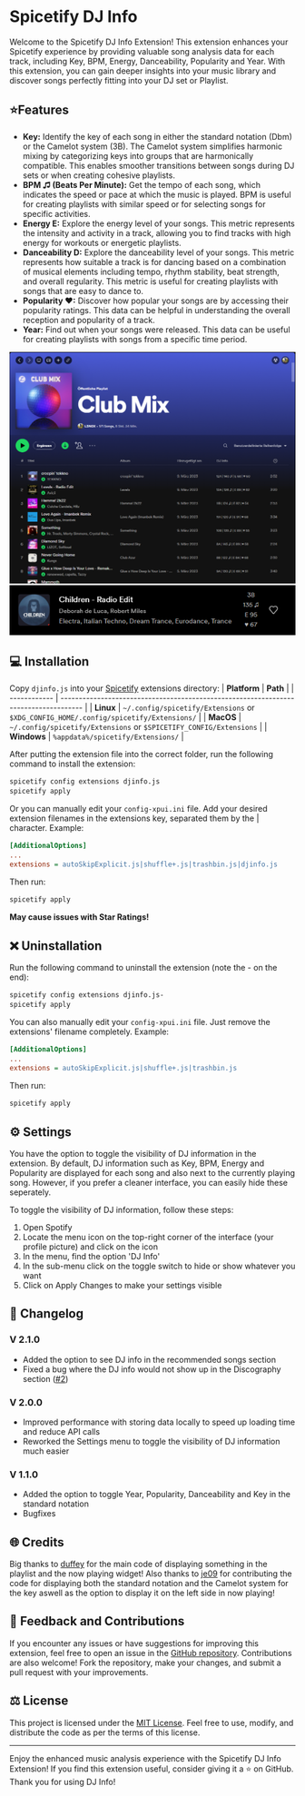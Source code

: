 # Spicetify DJ Info

Welcome to the Spicetify DJ Info Extension! This extension enhances your Spicetify experience by providing valuable song analysis data for each track, including Key, BPM, Energy, Danceability, Popularity and Year. With this extension, you can gain deeper insights into your music library and discover songs perfectly fitting into your DJ set or Playlist.

## ⭐Features

- **Key:** Identify the key of each song in either the standard notation (Dbm) or the Camelot system (3B). The Camelot system simplifies harmonic mixing by categorizing keys into groups that are harmonically compatible. This enables smoother transitions between songs during DJ sets or when creating cohesive playlists.
- **BPM ♫ (Beats Per Minute):** Get the tempo of each song, which indicates the speed or pace at which the music is played. BPM is useful for creating playlists with similar speed or for selecting songs for specific activities.
- **Energy E:** Explore the energy level of your songs. This metric represents the intensity and activity in a track, allowing you to find tracks with high energy for workouts or energetic playlists.
- **Danceability D:** Explore the danceability level of your songs. This metric represents how suitable a track is for dancing based on a combination of musical elements including tempo, rhythm stability, beat strength, and overall regularity. This metric is useful for creating playlists with songs that are easy to dance to.
- **Popularity ♥:** Discover how popular your songs are by accessing their popularity ratings. This data can be helpful in understanding the overall reception and popularity of a track.
- **Year:** Find out when your songs were released. This data can be useful for creating playlists with songs from a specific time period.

![Screenshot](img/playlist.png)
![Screenshot](img/now-playing.png)

## 💻 Installation

Copy `djinfo.js` into your [Spicetify](https://github.com/spicetify/spicetify-cli) extensions directory:
| **Platform** | **Path**                                                                             |
| ------------ | ------------------------------------------------------------------------------------ |
| **Linux**    | `~/.config/spicetify/Extensions` or `$XDG_CONFIG_HOME/.config/spicetify/Extensions/` |
| **MacOS**    | `~/.config/spicetify/Extensions` or `$SPICETIFY_CONFIG/Extensions`                   |
| **Windows**  | `%appdata%/spicetify/Extensions/`                                                    |

After putting the extension file into the correct folder, run the following command to install the extension:

```bash
spicetify config extensions djinfo.js
spicetify apply
```

Or you can manually edit your `config-xpui.ini` file. Add your desired extension filenames in the extensions key, separated them by the | character.
Example:

```ini
[AdditionalOptions]
...
extensions = autoSkipExplicit.js|shuffle+.js|trashbin.js|djinfo.js
```

Then run:

```bash
spicetify apply
```

**May cause issues with Star Ratings!**

## ❌ Uninstallation

Run the following command to uninstall the extension (note the - on the end):

```bash
spicetify config extensions djinfo.js-
spicetify apply
```

You can also manually edit your `config-xpui.ini` file. Just remove the extensions' filename completely.
Example:

```ini
[AdditionalOptions]
...
extensions = autoSkipExplicit.js|shuffle+.js|trashbin.js
```

Then run:

```bash
spicetify apply
```

## ⚙️ Settings

You have the option to toggle the visibility of DJ information in the extension. By default, DJ information such as Key, BPM, Energy and Popularity are displayed for each song and also next to the currently playing song. However, if you prefer a cleaner interface, you can easily hide these seperately.

To toggle the visibility of DJ information, follow these steps:

1. Open Spotify
2. Locate the menu icon on the top-right corner of the interface (your profile picture) and click on the icon
3. In the menu, find the option 'DJ Info'
4. In the sub-menu click on the toggle switch to hide or show whatever you want
5. Click on Apply Changes to make your settings visible

## 📜 Changelog

### V 2.1.0

- Added the option to see DJ info in the recommended songs section
- Fixed a bug where the DJ info would not show up in the Discography section ([#2](https://github.com/L3-N0X/spicetify-dj-info/issues/2))

### V 2.0.0

- Improved performance with storing data locally to speed up loading time and reduce API calls
- Reworked the Settings menu to toggle the visibility of DJ information much easier

### V 1.1.0

- Added the option to toggle Year, Popularity, Danceability and Key in the standard notation
- Bugfixes

## 🌐 Credits

Big thanks to [duffey](https://github.com/Tetrax-10) for the main code of displaying something in the playlist and the now playing widget!
Also thanks to [je09](https://github.com/je09) for contributing the code for displaying both the standard notation and the Camelot system for the key aswell as the option to display it on the left side in now playing!

## 💬 Feedback and Contributions

If you encounter any issues or have suggestions for improving this extension, feel free to open an issue in the [GitHub repository](https://github.com/L3-N0X/spicetify-dj-info). Contributions are also welcome! Fork the repository, make your changes, and submit a pull request with your improvements.

## ⚖️ License

This project is licensed under the [MIT License](LICENSE.md). Feel free to use, modify, and distribute the code as per the terms of this license.

----
Enjoy the enhanced music analysis experience with the Spicetify DJ Info Extension! If you find this extension useful, consider giving it a ⭐️ on GitHub. Thank you for using DJ Info!
